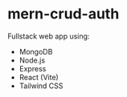 # mern-crud-auth

Fullstack web app using:
- MongoDB
- Node.js
- Express
- React (Vite)
- Tailwind CSS